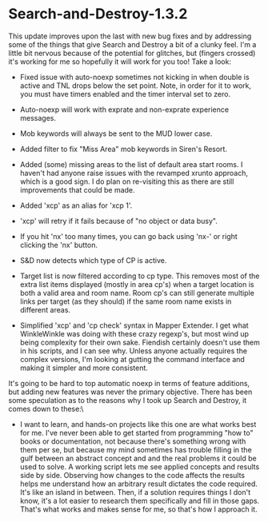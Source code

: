 # Search-and-Destroy-1.3.2

This update improves upon the last with new bug fixes and by addressing some of
the things that give Search and Destroy a bit of a clunky feel.  I'm a little bit
nervous because of the potential for glitches, but (fingers crossed) it's working
for me so hopefully it will work for you too!  Take a look:

- Fixed issue with auto-noexp sometimes not kicking in when double is active and
TNL drops below the set point.  Note, in order for it to work, you must have timers
enabled and the timer interval set to zero.

- Auto-noexp will work with exprate and non-exprate experience messages.

- Mob keywords will always be sent to the MUD lower case.

- Added filter to fix "Miss Area" mob keywords in Siren's Resort.

- Added (some) missing areas to the list of default area start rooms.  I haven't
had anyone raise issues with the revamped xrunto approach, which is a good sign.
I do plan on re-visiting this as there are still improvements that could be made.

- Added 'xcp' as an alias for 'xcp 1'.

- 'xcp' will retry if it fails because of "no object or data busy".  

- If you hit 'nx' too many times, you can go back using 'nx-' or right clicking
  the 'nx' button.

- S&D now detects which type of CP is active.

- Target list is now filtered according to cp type.  This removes most of the extra 
list items displayed (mostly in area cp's) when a target location is both a valid 
area and room name.  Room cp's can still generate multiple links per target (as they
should) if the same room name exists in different areas.

- Simplified 'xcp' and 'cp check' syntax in Mapper Extender.  I get what WinkleWinkle
was doing with these crazy regexp's, but most wind up being complexity for their 
own sake.  Fiendish certainly doesn't use them in his scripts, and I can see why.
Unless anyone actually requires the complex versions, I'm looking at gutting the 
command interface and making it simpler and more consistent.

It's going to be hard to top automatic noexp in terms of feature additions, but adding new features was never the primary objective.  There has been some speculation as to the reasons why I took up Search and Destroy, it comes down to these:\

 - I want to learn, and hands-on projects like this one are what works best for me.  I've never been able to get started from
 programming "how to" books or documentation, not because there's something wrong with them per se, but because my mind sometimes has trouble filling in the gulf between an abstract concept and and the real problems it could be used to solve.  A working script lets me see applied concepts and results side by side.  Observing how changes to the code affects the results helps me understand how an arbitrary result dictates the code required.  It's like an island in between.  Then, if a solution requires things I don't know, it's a lot easier to research them specifically and fill in those gaps.  That's what works and makes sense for me, so that's how I approach it.
